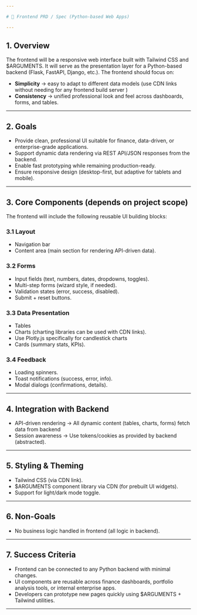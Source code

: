 ```yaml
---

# 📄 Frontend PRD / Spec (Python-based Web Apps)

---
```


## 1. Overview

The frontend will be a responsive web interface built with Tailwind CSS and $ARGUMENTS.
It will serve as the presentation layer for a Python-based backend (Flask, FastAPI, Django, etc.).
The frontend should focus on:
- **Simplicity** → easy to adapt to different data models (use CDN links without needing for any frontend build server )
- **Consistency** → unified professional look and feel across dashboards, forms, and tables.

---

## 2. Goals

- Provide clean, professional UI suitable for finance, data-driven, or enterprise-grade applications.
- Support dynamic data rendering via REST API/JSON responses from the backend.
- Enable fast prototyping while remaining production-ready.
- Ensure responsive design (desktop-first, but adaptive for tablets and mobile).

---

## 3. Core Components (depends on project scope)

The frontend will include the following reusable UI building blocks:

### 3.1 Layout
- Navigation bar
- Content area (main section for rendering API-driven data).

### 3.2 Forms
- Input fields (text, numbers, dates, dropdowns, toggles).
- Multi-step forms (wizard style, if needed).
- Validation states (error, success, disabled).
- Submit + reset buttons.

### 3.3 Data Presentation
- Tables
- Charts (charting libraries can be used with CDN links).
- Use Plotly.js specifically for candlestick charts 
- Cards (summary stats, KPIs).

### 3.4 Feedback
- Loading spinners.
- Toast notifications (success, error, info).
- Modal dialogs (confirmations, details).

---

## 4. Integration with Backend

- API-driven rendering → All dynamic content (tables, charts, forms) fetch data from backend
- Session awareness → Use tokens/cookies as provided by backend (abstracted).

---

## 5. Styling & Theming

- Tailwind CSS (via CDN link).
- $ARGUMENTS component library via CDN (for prebuilt UI widgets).
- Support for light/dark mode toggle.

---

## 6. Non-Goals

- No business logic handled in frontend (all logic in backend).

---

## 7. Success Criteria

- Frontend can be connected to any Python backend with minimal changes.
- UI components are reusable across finance dashboards, portfolio analysis tools, or internal enterprise apps.
- Developers can prototype new pages quickly using $ARGUMENTS + Tailwind utilities.

---
